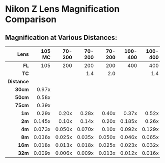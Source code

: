 # Nikon Z Lens Magnification Comparison

## Magnification at Various Distances:

| Lens | 105 MC | 70-200 | 70-200 | 70-200 | 100-400 | 100-400 | 100-400 | 600 PF | 600 PF | 600 PF |
|-:|-:|-:|-:|-:|-:|-:|-:|-:|-:|-:|
| **FL** | 105 | 200 | 200 | 200 | 400 | 400 | 400 | 600 | 600  | 600 |
| **TC** | | | 1.4 | 2.0 | | 1.4 | 2.0 | | 1.4 | 2.0 |
| **Distance** | | | | | | | | |
| **30cm** | 0.97x |  |  |  |  |  |  |  |  |  |
| **50cm** | 0.58x | | | | | | | | | |
| **75cm** | 0.39x ||||  |   |   |  |  |  |
| **1m** | 0.29x | 0.20x | 0.28x | 0.40x | 0.37x | 0.52x | 0.74x |  |  |  |
| **2m** | 0.145x | 0.10x | 0.14x | 0.20x | 0.185x | 0.26x | 0.37x |  |  |  |
| **4m** | 0.073x | 0.050x | 0.070x | 0.10x | 0.092x | 0.129x | 0.185x | 0.156x | 0.218x | 0.312x |
| **8m** | 0.036x | 0.025x | 0.035x | 0.050x | 0.046x | 0.065x | 0.092x | 0.078x | 0.109x | 0.156x |
| **16m** | 0.018x | 0.013x | 0.018x | 0.025x | 0.023x | 0.032x | 0.046x | 0.039x | 0.055x | 0.078x |
| **32m** | 0.009x | 0.006x | 0.009x | 0.013x | 0.012x | 0.016x | 0.023x | 0.020x | 0.027x | 0.039x |
